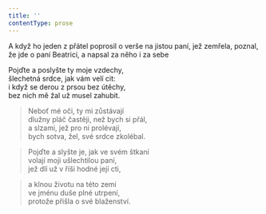 ```yaml
---
title: ''
contentType: prose
---
```


A když ho jeden z přátel poprosil o verše na jistou paní, jež zemřela, poznal, že jde o paní Beatrici, a napsal za něho i za sebe

Pojďte a poslyšte ty moje vzdechy,  
šlechetná srdce, jak vám velí cit:  
i když se derou z prsou bez útěchy,  
bez nich mě žal už musel zahubit.

> Neboť mé oči, ty mi zůstávají  
> dlužny pláč častěji, než bych si přál,  
> a slzami, jež pro ni prolévají,  
> bych sotva, žel, své srdce zkolébal.

> Pojďte a slyšte je, jak ve svém štkaní  
> volají moji ušlechtilou paní,  
> jež dlí už v říši hodné její cti,

> a klnou životu na této zemi  
> ve jménu duše plné utrpení,  
> protože přišla o své blaženství.
